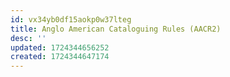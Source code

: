 ```yaml
---
id: vx34yb0df15aokp0w37lteg
title: Anglo American Cataloguing Rules (AACR2)
desc: ''
updated: 1724344656252
created: 1724344647174
---
```


